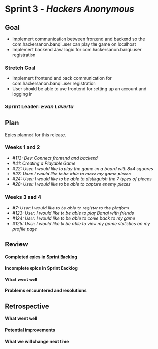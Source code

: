 # Sprint 3 - *Hackers Anonymous*

## Goal
* Implement communication between frontend and backend so the com.hackersanon.banqi.user can play the game on localhost
* Implement backend Java logic for com.hackersanon.banqi.user registration
    
### Stretch Goal
* Implement frontend and back communication for com.hackersanon.banqi.user registration
* User should be able to use frontend for setting up an account and logging in

### Sprint Leader: *Evan Lavertu*

## Plan

Epics planned for this release.

### Weeks 1 and 2
* *#113: Dev: Connect frontend and backend*
* *#41: Creating a Playable Game*
* *#22: User: I would like to play the game on a board with 8x4 squares*
* *#27: User: I would like to be able to move my game pieces*
* *#24: User: I would like to be able to distinguish the 7 types of pieces*
* *#28: User: I would like to be able to capture enemy pieces*

### Weeks 3 and 4
* *#7: User: I would like to be able to register to the platform*
* *#123: User: I would like to be able to play Banqi with friends*
* *#124: User: I would like to be able to come back to my game*
* *#125: User: I would like to be able to view my game statistics on my profile page*


## Review

#### Completed epics in Sprint Backlog 

#### Incomplete epics in Sprint Backlog 

#### What went well

#### Problems encountered and resolutions

## Retrospective

#### What went well

#### Potential improvements

#### What we will change next time
